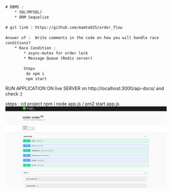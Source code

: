     # DBMS :
        * SQL(MYSQL)
        * ORM Sequelize

    # git link : https://github.com/mamta925/order_flow

    Answer of :  Write comments in the code on how you will handle race conditions?
        * Race Condition :
            * async-mutex for order lock
            * Message Queue (Redis server)

            Steps
             do npm i
             npm start

 RUN APPLICATION ON live SERVER on http://localhost:3000/api-docs/ and check :)
<MYSQL installed is required>

steps : cd project 
        npm i
       node app.js / pm2 start app.js
![alt text](https://github.com/mamta925/order_flow/blob/master/swagger.png)


